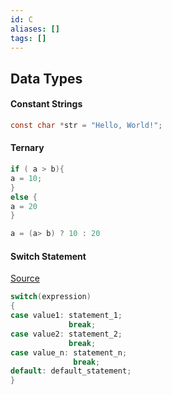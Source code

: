 ```yaml
---
id: C
aliases: []
tags: []
---
```


## Data Types

#### Constant Strings

```c
const char *str = "Hello, World!";
```

#### Ternary

```c
if ( a > b){
a = 10;
}
else {
a = 20
}
```

```c
a = (a> b) ? 10 : 20
```
#### Switch Statement 
[Source](https://www.geeksforgeeks.org/c-switch-statement/)
```c
switch(expression)
{
case value1: statement_1;
             break;
case value2: statement_2;
             break;
case value_n: statement_n;
              break;
default: default_statement;
}
```